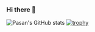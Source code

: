 ### Hi there 👋

![Pasan's GitHub stats](https://github-readme-stats.vercel.app/api?username=pasan-SK&show_icons=true&theme=radical&count_private=true)
[![trophy](https://github-profile-trophy.vercel.app/?username=pasan-SK&theme=onedark&rank=S,AAA,AA,A,B,C)](https://github.com/pasan-SK/github-profile-trophy)

<!--
**pasan-SK/pasan-SK** is a ✨ _special_ ✨ repository because its `README.md` (this file) appears on your GitHub profile.

Here are some ideas to get you started:

- 🔭 I’m currently working on ...
- 🌱 I’m currently learning ...
- 👯 I’m looking to collaborate on ...
- 🤔 I’m looking for help with ...
- 💬 Ask me about ...
- 📫 How to reach me: ...
- 😄 Pronouns: ...
- ⚡ Fun fact: ...
-->

